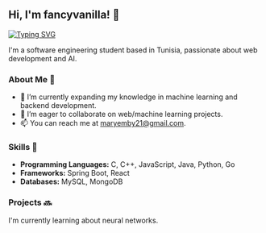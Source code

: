 ## Hi, I'm fancyvanilla! 👋

[![Typing SVG](https://readme-typing-svg.herokuapp.com?font=Fira+Code&size=25&pause=1000&width=435&lines=Web+Developer;Machine+Learning+Enthusist;Aspiring+Entrepreneur)](https://git.io/typing-svg)

I'm a software engineering student based in Tunisia, passionate about web development and AI.

### About Me 🙌

- 🌱 I’m currently expanding my knowledge in machine learning and backend development.
- 👯 I’m eager to collaborate on web/machine learning projects.
- 📫 You can reach me at maryemby21@gmail.com.

### Skills 🚀

- **Programming Languages:** C, C++, JavaScript, Java, Python, Go
- **Frameworks:** Spring Boot, React
- **Databases:** MySQL, MongoDB

### Projects 🔜
I'm currently learning about neural networks.
<!--
**fancyvanilla/fancyvanilla** is a ✨ _special_ ✨ repository because its `README.md` (this file) appears on your GitHub profile.

Here are some ideas to get you started:

- 🔭 I’m currently working on ...
- 🌱 I’m currently learning ...
- 👯 I’m looking to collaborate on ...
- 🤔 I’m looking for help with ...
- 💬 Ask me about ...
- 📫 How to reach me: ...
- 😄 Pronouns: ...
- ⚡ Fun fact: ...
-->
